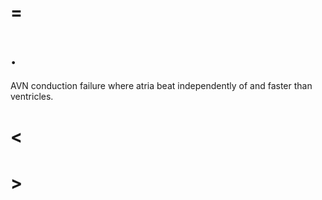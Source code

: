 # =

# .

AVN conduction failure where atria beat independently of and faster than ventricles.

# <

# >
